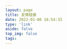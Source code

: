 ```yaml
---
layout: page
title: 友情链接
date: 2022-01-06 16:54:33
type: 'link'
aside: false
top_img: false
tags:
---
```


